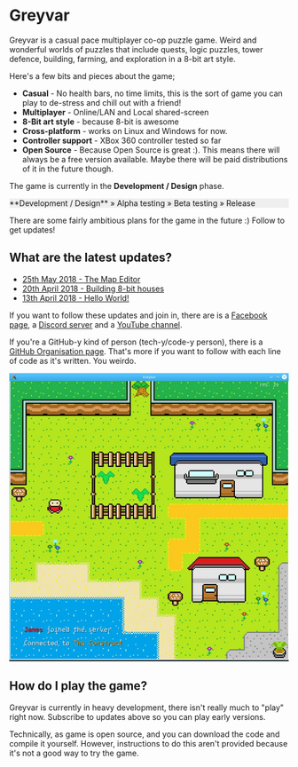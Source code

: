 # Greyvar

Greyvar is a casual pace multiplayer co-op puzzle game. Weird and wonderful worlds of puzzles that include quests, logic puzzles, tower defence, building, farming, and exploration in a 8-bit art style.

Here's a few bits and pieces about the game;

* **Casual** - No health bars, no time limits, this is the sort of game you can
  play to de-stress and chill out with a friend!
* **Multiplayer** - Online/LAN and Local shared-screen
* **8-Bit art style** - because 8-bit is awesome
* **Cross-platform** - works on Linux and Windows for now.
* **Controller support** - XBox 360 controller tested so far
* **Open Source** - Because Open Source is great :). This means there will always be a free version available. Maybe there will be paid distributions of it in the future though.

The game is currently in the **Development / Design** phase.

<p style = "background-color: #efefef">
**Development / Design** &raquo; Alpha testing &raquo; Beta testing &raquo; Release
</p>

There are some fairly ambitious plans for the game in the future :) Follow to get updates!

## What are the latest updates?

* [25th May 2018 - The Map Editor](2018-05-25.md)
* [20th April 2018 - Building 8-bit houses](2018-04-20.md)
* [13th April 2018 - Hello World!](2018-04-13.md)

If you want to follow these updates and join in, there are is a [Facebook page](https://www.facebook.com/greyvar.game/), a [Discord server](https://discord.gg/dwGJuy8) and a [YouTube channel](https://www.youtube.com/channel/UCGbGSSWiiFeUS36oESY02iw).

If you're a GitHub-y kind of person (tech-y/code-y person), there is a [GitHub Organisation page](http://github.com/greyvar). That's more if you want to follow with each line of code as it's written. You weirdo.

![2018-04-13.jpg](https://github.com/Greyvar/media/raw/master/screenshots/2018-04-13.jpg)

## How do I play the game?

Greyvar is currently in heavy development, there isn't really much to "play" right now. Subscribe to updates above so you can play early versions.

Technically, as game is open source, and you can download the code and compile it yourself. However, instructions to do this aren't provided because it's not a good way to try the game. 
